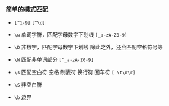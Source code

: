 ###  简单的模式匹配

* `[^1-9]`  `[^\d]`

* `\w` 单词字符，匹配字母数字下划线 `[_a-zA-Z0-9]`

* `\D` 非数字，匹配字母数字下划线 除此之外，还会匹配空格符号等

* `\W` 匹配非单词部分 `[^_a-zA-Z0-9]`

* `\s` 匹配空白符 空格 制表符 换行符 回车符 `[ \t\n\r]`

* `\S` 非空白符

* `\b` 边界




